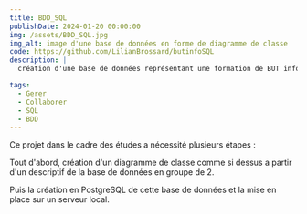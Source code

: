 ```yaml
---
title: BDD_SQL
publishDate: 2024-01-20 00:00:00
img: /assets/BDD_SQL.jpg
img_alt: image d'une base de données en forme de diagramme de classe
code: https://github.com/LilianBrossard/butinfoSQL
description: |
  création d'une base de données représentant une formation de BUT informatique

tags:
  - Gerer
  - Collaborer
  - SQL
  - BDD
---
```


Ce projet dans le cadre des études a nécessité plusieurs étapes :

Tout d'abord, création d'un diagramme de classe comme si dessus a partir d'un descriptif de la base de données en groupe de 2.

Puis la création en PostgreSQL de cette base de données et la mise en place sur un serveur local.
